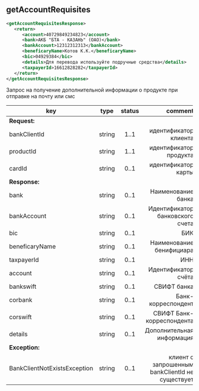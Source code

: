 ## getAccountRequisites

```xml
<getAccountRequisitesResponse>
   <return>
      <account>40729849234823</account>
      <bank>АКБ "БТА - КАЗАНЬ" (ОАО)</bank>
      <bankAccount>12312312313</bankAccount>
      <beneficaryName>Котов К.К.</beneficaryName>
      <bic>04929384</bic>
      <details>Для перевода используйте подручные средства</details>
      <taxpayerId>16612828282</taxpayerId>
   </return>
</getAccountRequisitesResponse>
```

Запрос на получение дополнительной информации о продукте при отправке на почту или смс

key | type | status | comment
--- | ---- | :----: | ---:
**Request:** | | |
bankClientId | string | 1..1 | идентификатор клиента
productId | string | 1..1 | идентификатор продукта
cardId | string | 0..1 | идентификатор карты
**Response:** | | |
bank | string | 0..1 | Наименование банка
bankAccount | string | 0..1 | Идентификатор банковского счета
bic | string | 0..1 | БИК
beneficaryName | string | 0..1 | Наименование бенифициара
taxpayerId | string | 0..1 | ИНН
account | string | 0..1 | Идентификатор счёта
bankswift | string | 0..1 | СВИФТ банка
corbank | string | 0..1 | Банк-корреспондент
corswift | string | 0..1 | СВИФТ Банк-корреспондента
details | string | 0..1 | Дополнительная информация
**Exception:** | | |
BankClientNotExistsException | string | 0..1 | клиент с запрошенным bankClientId не существует

